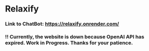 # Relaxify
### Link to ChatBot: https://relaxify.onrender.com/
### !! Currently, the website is down because OpenAI API has expired. Work in Progress. Thanks for your patience.
